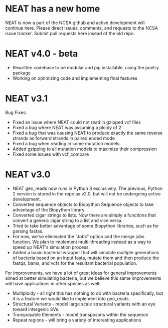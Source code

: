 # NEAT has a new home
NEAT is now a part of the NCSA github and active development will continue here. Please direct issues, comments, and requests to the NCSA issue tracker. Submit pull requests here insead of the old repo.

# NEAT v4.0 - beta
- Rewritten codebase to be modular and pip installable, using the poetry package
- Working on optimizing code and implementing final features

# NEAT v3.1

Bug Fixes:
- Fixed an issue where NEAT could not read in gzipped vcf files
- Fixed a bug where NEAT was assuming a ploidy of 2
- Fixed a bug that was causing NEAT to produce exactly the same reverse strands as forward strands in paired ended mode
- Fixed a bug when reading in some mutation models.
- Added gzipping to all mutation models to maximize their compression
- Fixed some issues with vcf_compare

# NEAT v3.0
- NEAT gen_reads now runs in Python 3 exclusively. The previous, Python 2 version is stored in the repo as v2.0, but will not be undergoing active development.
- Converted sequence objects to Biopython Sequence objects to take advantage of the Biopython library
- Converted cigar strings to lists. Now there are simply a functions that convert a generic cigar string to a list and vice versa.
- Tried to take better advantage of some Biopython libraries, such as for parsing fastas.
- For now, we've eliminated the "Jobs" option and the merge jobs function. We plan to implement multi-threading instead as a way to speed up NEAT's simulation process.
- Added a basic bacterial wrapper that will simulate multiple generations of bacteria based on an input fasta, mutate them and then produce the fastqs, bams, and vcfs for the resultant bacterial population.

For improvements, we have a lot of great ideas for general improvements aimed at better simulating bacteria, but we believe this same improvements will have applications in other species as well. 
- Multiploidy - all right this has nothing to do with bacteria specifically, but it is a feature we would like to implement into gen_reads.
- Structural Variants - model large scale structural variants with an eye toward intergenic SVs.
- Transposable Elements - model transposons within the sequence
- Repeat regions - will bring a variety of interesting applications
